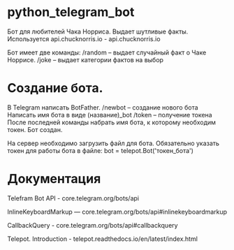 # python_telegram_bot
Бот для любителей Чака Норриса. Выдает шутливые факты.
Используется api.chucknorris.io - api.chucknorris.io

Бот имеет две команды:
/random – выдает случайный факт о Чаке Норрисе. 
/joke – выдает категории фактов на выбор


# Создание бота.
В Telegram написать BotFather. 
/newbot – создание нового бота 
Написать имя бота в виде (название)_bot 
/token – получение токена  
После последней команды набрать имя бота, к которому необходим токен. 
Бот создан.

На сервер необходимо загрузить файл для бота.
Обязательно указать токен для работы бота в файле:
bot = telepot.Bot('токен_бота')



# Документация
Telefram Bot API - core.telegram.org/bots/api

InlineKeyboardMarkup — core.telegram.org/bots/api#inlinekeyboardmarkup 

CallbackQuery - core.telegram.org/bots/api#callbackquery

Telepot. Introduction - telepot.readthedocs.io/en/latest/index.html
